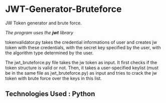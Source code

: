 # JWT-Generator-Bruteforce
JW Token generator and brute force.

*The program uses the **jwt** library*

tokenvalidator.py takes the credential informations of user and creates jw token with these credentials, with the secret key specified by the user, with the algorithm type determined by the user.

The jwt_bruteforce.py file takes the jw token as input. It first checks if the token structure is valid or not. Then, it takes a user-specified keylist (must be in the same file as jwt_bruteforce.py) as input and tries to crack the jw token with brute force over the keys in this list.

## Technologies Used : Python
